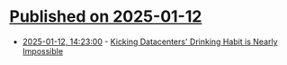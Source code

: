 # [Published on 2025-01-12](index.md)

* [2025-01-12, 14:23:00](https://soylentnews.org/article.pl?sid=25/01/11/1422220&from=rss) - [Kicking Datacenters' Drinking Habit is Nearly Impossible](https://soylentnews.org/article.pl?sid=25/01/11/1422220&from=rss)
